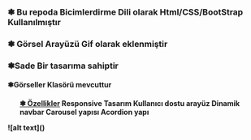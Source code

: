  
 <h3>❃ Bu repoda Bicimlerdirme Dili olarak Html/CSS/BootStrap Kullanılmıştır</h3>
<h3>❃ Görsel Arayüzü Gif olarak eklenmiştir<h3>
<p> ❃Sade Bir tasarıma sahiptir</p>
<h4> ❃Görseller Klasörü mevcuttur<h4>
<ul>
<u> ❃ Özellikler</u>
Responsive Tasarım
Kullanıcı dostu arayüz
Dinamik navbar
Carousel yapısı
Acordion yapı
</ul>
![alt text](<gif görsel-1.gif>)
